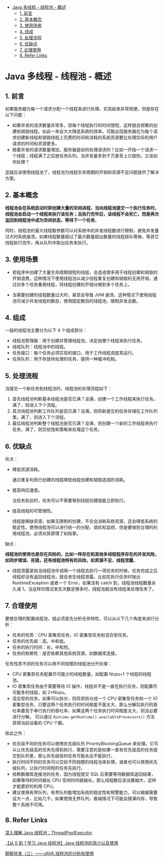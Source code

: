 - [Java 多线程 - 线程池 - 概述](#java-%E5%A4%9A%E7%BA%BF%E7%A8%8B---%E7%BA%BF%E7%A8%8B%E6%B1%A0---%E6%A6%82%E8%BF%B0)
  - [1. 前言](#1-%E5%89%8D%E8%A8%80)
  - [2. 基本概念](#2-%E5%9F%BA%E6%9C%AC%E6%A6%82%E5%BF%B5)
  - [3. 使用场景](#3-%E4%BD%BF%E7%94%A8%E5%9C%BA%E6%99%AF)
  - [4. 组成](#4-%E7%BB%84%E6%88%90)
  - [5. 处理流程](#5-%E5%A4%84%E7%90%86%E6%B5%81%E7%A8%8B)
  - [6. 优缺点](#6-%E4%BC%98%E7%BC%BA%E7%82%B9)
  - [7. 合理使用](#7-%E5%90%88%E7%90%86%E4%BD%BF%E7%94%A8)
  - [8. Refer Links](#8-refer-links)

# Java 多线程 - 线程池 - 概述

## 1. 前言

如果服务器为每一个请求分配一个线程来进行处理，实现起来非常简便，但是存在以下问题：
- 如果并发的请求数量非常多，但每个线程执行的时间很短，这样就会频繁的创建和销毁线程，如此一来会大大降低系统的效率。可能出现服务器在为每个请求创建新线程和销毁线程上花费的时间和消耗的系统资源要比处理实际的用户请求的时间和资源更多。
- 随着并发的请求数量增加，服务器是如何处理请求的？比如一开始一个请求一个线程；线程满了之后放任务队列。当并发量多到千万甚至上亿级别，又该如何处理？

这就应该使用线程池了，线程池为线程生命周期的开销和资源不足问题提供了解决方案。

## 2. 基本概念

**线程池会在系统启动时即创建大量的空闲进程，当向线程池提交一个执行任务时，线程池会启动一个线程来执行该任务；且执行完毕后，该线程不会死亡，而是再次返回到线程池中成为空闲状态，等待下一个任务**。

同时，线程池的最大线程数参数可以对系统中的并发线程数进行限制，避免并发量过大时系统崩溃。如果线程数量超过了最大数量超出数量的线程排队等候，等其它线程执行完毕，再从队列中取出任务来执行。

## 3. 使用场景

- 若程序中创建了大量生命周期很短的线程，会造成很多用于线程创建和销毁的开销浪费。这种情况下使用线程池以减少线程重复创建和销毁的无用开销，通过对多个任务重用线程，将线程创建的开销分摊到多个任务上。

- 当需要创建的线程数量过大时，甚至会导致 JVM 崩溃。这种情况下使用线程池可减少并发线程的数目，使用固定数目的线程池，限制并发总数。

## 4. 组成

一般的线程池主要分为以下 4 个组成部分：
- 线程池管理器：用于创建并管理线程池，决定由哪个线程来执行任务。
- 线程队列：线程池中的线程。
- 任务接口：每个任务必须实现的接口，用于工作线程调度其运行。
- 任务队列：用于存放待处理的任务，提供一种缓冲机制。

## 5. 处理流程

当提交一个新任务到线程池时，线程池的处理流程如下：
1. 首先线程池判断基本线程池是否已满？没满，创建一个工作线程来执行任务。满了，则进入下个流程。
1. 其次线程池判断工作队列是否已满？没满，则将新提交的任务存储在工作队列里。满了，则进入下个流程。
1. 最后线程池判断整个线程池是否已满？没满，则创建一个新的工作线程来执行任务，满了，则交给饱和策略来处理这个任务。

## 6. 优缺点

优点：
- 降低资源消耗。
  
  通过重复利用已创建的线程降低线程创建和销毁造成的消耗。

- 提高响应速度。
  
  当任务到达时，任务可以不需要等到线程创建就能立即执行。

- 提高线程的可管理性。

  线程是稀缺资源，如果无限制的创建，不仅会消耗系统资源，还会降低系统的稳定性。使用线程池可以进行统一的分配、调优和监控，但是要做到合理的利用线程池，必须对其原理了如指掌。

缺点：

**线程池的使用也是存在风险的，比如一样存在和其他多线程程序存在的并发风险，如同步错误、死锁，还有线程池特有的风险，如资源不足、线程泄露**。
- 线程泄露是指当线程池中调用一个线程去执行一项任务的时候，任务完成之后线程却没有返回线程池，就会发生线程泄露。比如在执行任务时抛出 RuntimeException 或者一个 Error，如果没有 catch 到，线程池线程数量永久减 1。当这样的情况发生次数足够多时，线程池就没有线程来处理任务了。

## 7. 合理使用

要想合理的配置线程池，就必须首先分析任务特性，可以从以下几个角度来进行分析：
- 任务的性质：CPU 密集型任务，IO 密集型任务和混合型任务。 
- 任务的优先级：高，中和低。 
- 任务的执行时间：长，中和短。 
- 任务的依赖性：是否依赖其他系统资源，如数据库连接。

任务性质不同的任务可以用不同规模的线程池分开处理：
- CPU 密集型任务配置尽可能少的线程数量，如配置 Ncpu+1 个线程的线程池。
- IO 密集型任务由于需要等待 IO 操作，线程并不是一直在执行任务，则配置尽可能多的线程，如 2*Ncpu。
- 混合型的任务，如果可以拆分，则将其拆分成一个 CPU 密集型任务和一个 IO 密集型任务，只要这两个任务执行的时间相差不是太大，那么分解后执行的吞吐率要高于串行执行的吞吐率，如果这两个任务执行时间相差太大，则没必要进行分解。
可以通过 `Runtime.getRuntime().availableProcessors()` 方法获得当前设备的 CPU 个数。

除此之外：
- 优先级不同的任务可以使用优先级队列 PriorityBlockingQueue 来处理。它可以让优先级高的任务先得到执行，需要注意的是如果一直有优先级高的任务提交到队列里，那么优先级低的任务可能永远不能执行。
- 执行时间不同的任务可以交给不同规模的线程池来处理，或者也可以使用优先级队列，让执行时间短的任务先执行。
- 依赖数据库连接池的任务，因为线程提交 SQL 后需要等待数据库返回结果，如果等待的时间越长 CPU 空闲时间就越长，那么线程数应该设置越大，这样才能更好的利用 CPU。
- 建议使用有界队列，有界队列能增加系统的稳定性和预警能力，可以根据需要设大一点，比如几千。如果使用无界队列，极端情况下可能会撑满内存，导致整个系统不可用。

## 8. Refer Links

[深入理解 Java 线程池：ThreadPoolExecutor](https://www.jianshu.com/p/d2729853c4da)

[【从 0 到 1 学习 Java 线程池】Java 线程池的简介以及使用](http://blog.luoyuanhang.com/2017/02/26/thread-pool-in-java-1/)

[聊聊并发（三）——JAVA 线程池的分析和使用](http://www.infoq.com/cn/articles/java-threadPool/)
